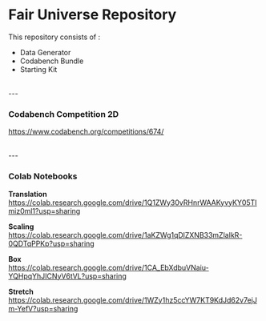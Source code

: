 # Fair Universe Repository

This repository consists of :
- Data Generator
- Codabench Bundle
- Starting Kit 

<br>
---
<br>

### Codabench Competition 2D
https://www.codabench.org/competitions/674/

<br>
---
<br>

### Colab Notebooks

**Translation**  
https://colab.research.google.com/drive/1Q1ZWy30vRHnrWAAKyvyKY05TImiz0ml1?usp=sharing

**Scaling**  
https://colab.research.google.com/drive/1aKZWg1qDlZXNB33mZlaIkR-0QDTqPPKp?usp=sharing

**Box**  
https://colab.research.google.com/drive/1CA_EbXdbuVNaiu-YQHpqYhJICNyV6tVL?usp=sharing

**Stretch**  
https://colab.research.google.com/drive/1WZy1hz5ccYW7KT9KdJd62v7ejJm-YefV?usp=sharing

